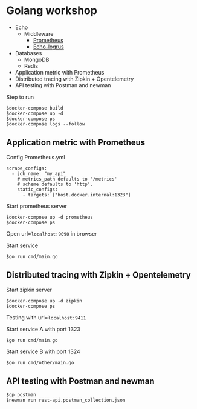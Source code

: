 # Golang workshop
* Echo
  * Middleware
    * [Prometheus](https://echo.labstack.com/middleware/prometheus/)
    * [Echo-logrus](https://github.com/neko-neko/echo-logrus)
* Databases
  * MongoDB
  * Redis 
* Application metric with Prometheus
* Distributed tracing with Zipkin + Opentelemetry
* API testing with Postman and newman

Step to run
```
$docker-compose build
$docker-compose up -d
$docker-compose ps
$docker-compose logs --follow
```

## Application metric with Prometheus
Config Prometheus.yml
```
scrape_configs:
  - job_name: "my_api"
    # metrics_path defaults to '/metrics'
    # scheme defaults to 'http'.
    static_configs:
      - targets: ["host.docker.internal:1323"]
```

Start prometheus server
```
$docker-compose up -d prometheus
$docker-compose ps
```

Open url=`localhost:9090` in browser

Start service
```
$go run cmd/main.go
```

## Distributed tracing with Zipkin + Opentelemetry
Start zipkin server
```
$docker-compose up -d zipkin
$docker-compose ps
```

Testing with url=`localhost:9411`

Start service A with port 1323
```
$go run cmd/main.go
```

Start service B with port 1324
```
$go run cmd/other/main.go
```

## API testing with Postman and newman
```
$cp postman
$newman run rest-api.postman_collection.json
```

